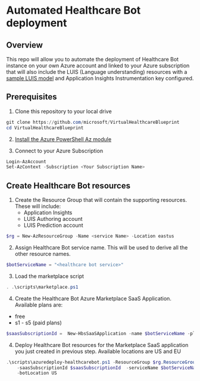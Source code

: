 # Automated Healthcare Bot deployment

## Overview

This repo will allow you to automate the deployment of Healthcare Bot instance on your own Azure account and linked to your Azure subscription that will also include the LUIS (Language understanding) resources with a [sample LUIS model](./lu/Booking.j) and Application Insights Instrumentation key configured.

## Prerequisites

1. Clone this repository to your local drive

```powershell
git clone https://github.com/microsoft/VirtualHealthcareBlueprint
cd VirtualHealthcareBlueprint
```

2. [Install the Azure PowerShell Az module](https://docs.microsoft.com/en-us/powershell/azure/install-az-ps?view=azps-3.3.0)

3. Connect to your Azure Subscription

```PowerShell
Login-AzAccount
Set-AzContext -Subscription <Your Subscription Name>
```

## Create Healthcare Bot resources

1. Create the Resource Group that will contain the supporting resources. These will include:
    * Application Insights
    * LUIS Authoring account
    * LUIS Prediction account

```PowerShell
$rg = New-AzResourceGroup -Name <service Name> -Location eastus
```

2. Assign Healthcare Bot service name. This will be used to derive all the other resource names.

```PowerShell
$botServiceName = "<healthcare bot service>"
```

3. Load the marketplace script

```powershell
. .\scripts\marketplace.ps1
```

4. Create the Healthcare Bot Azure Marketplace SaaS Application. Available plans are:

* free
* s1 - s5 (paid plans)

```powershell
$saasSubscriptionId =  New-HbsSaaSApplication -name $botServiceName -planId free
```


4. Deploy Healthcare Bot resources for the Marketplace SaaS application you just created in previous step. Available locations are US and EU

```powershell
.\scripts\azuredeploy-healthcarebot.ps1 -ResourceGroup $rg.ResourceGroupName `
    -saasSubscriptionId $saasSubscriptionId  -serviceName $botServiceName `
    -botLocation US
```
